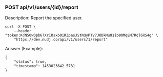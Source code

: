 ### POST api/v1/users/{id}/report

Description: Report the specified user.

```
curl -X POST \
    --header "token:KdNS0w3pb67XrIOsxoOiRZpasJStNQyPTV7J0DkMuO1ib0OMqEM7Rql6RS4g" \
    "https://dev.nudj.co/api/v1/users/1/report"
```

Answer (Example):

```
{
	"status": true,
	"timestamp": 1453023642.5731
}
```
